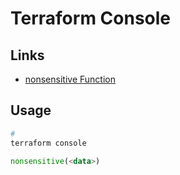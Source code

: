 # Terraform Console

## Links

- [nonsensitive Function](https://developer.hashicorp.com/terraform/language/functions/nonsensitive)

## Usage

```sh
#
terraform console
```

```tf
nonsensitive(<data>)
```
